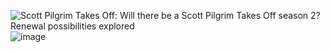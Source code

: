 <img src="https://staticg.sportskeeda.com/editor/2023/11/aba27-17004440778362-1920.jpg?w=840" alt="Scott Pilgrim Takes Off: Will there be a Scott Pilgrim Takes Off season 2?  Renewal possibilities explored"/>![image](https://github.com/StephenStills/StephenStills/assets/155726536/66c7d6b0-35a0-4b9d-b581-320c4df9b002)
